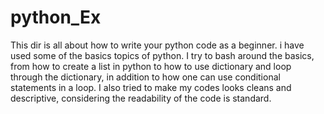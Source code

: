 # python_Ex
This dir is all about how to write your python code as a beginner. i have used some of the basics topics of python. I try to bash around the basics,
from how to create a list in python to how to use dictionary and loop through the dictionary, in addition to how one can use conditional statements in a loop.
I also tried to make my codes looks cleans and descriptive, considering the readability of the code is standard. 

